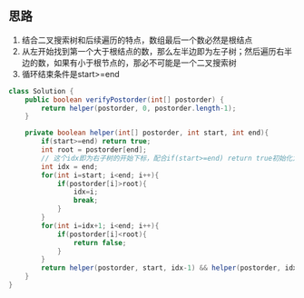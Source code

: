 ## 思路

1. 结合二叉搜索树和后续遍历的特点，数组最后一个数必然是根结点
2. 从左开始找到第一个大于根结点的数，那么左半边即为左子树；然后遍历右半边的数，如果有小于根节点的，那必不可能是一个二叉搜索树
3. 循环结束条件是start>=end

```java
class Solution {
    public boolean verifyPostorder(int[] postorder) {
        return helper(postorder, 0, postorder.length-1);
    }

    private boolean helper(int[] postorder, int start, int end){
        if(start>=end) return true;
        int root = postorder[end];
        // 这个idx即为右子树的开始下标，配合if(start>=end) return true初始化为end很有讲究
        int idx = end;
        for(int i=start; i<end; i++){
            if(postorder[i]>root){
                idx=i;
                break;
            }
        }
        for(int i=idx+1; i<end; i++){
            if(postorder[i]<root){
                return false;
            }
        }
        return helper(postorder, start, idx-1) && helper(postorder, idx, end-1);
    }
}
```